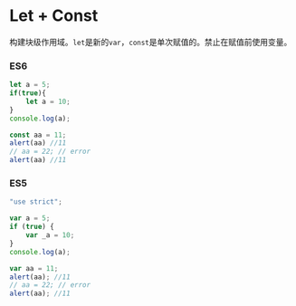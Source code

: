 # Let + Const

构建块级作用域。`let`是新的`var`，`const`是单次赋值的。禁止在赋值前使用变量。

### ES6

```JavaScript
let a = 5;
if(true){
    let a = 10;
}
console.log(a);

const aa = 11;
alert(aa) //11
// aa = 22; // error
alert(aa) //11
```

### ES5

```JavaScript
"use strict";

var a = 5;
if (true) {
    var _a = 10;
}
console.log(a);

var aa = 11;
alert(aa); //11
// aa = 22; // error
alert(aa); //11
```
